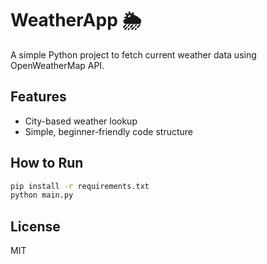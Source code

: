 # WeatherApp 🌦

A simple Python project to fetch current weather data using OpenWeatherMap API.

## Features
- City-based weather lookup
- Simple, beginner-friendly code structure

## How to Run

```bash
pip install -r requirements.txt
python main.py
```

## License
MIT
